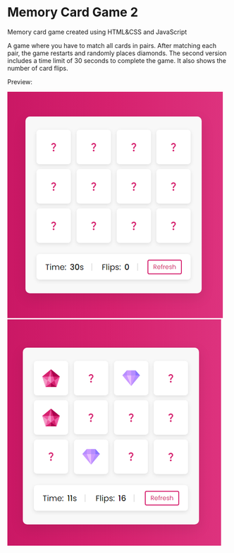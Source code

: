 # Memory Card Game 2

Memory card game created using HTML&CSS and JavaScript

A game where you have to match all cards in pairs. After matching each pair, the game restarts and randomly places diamonds.
The second version includes a time limit of 30 seconds to complete the game. It also shows the number of card flips.

Preview:

<img src="https://github.com/natzxn/Memory-card-game-2/blob/main/images/preview1.PNG">

<img src="https://github.com/natzxn/Memory-card-game-2/blob/main/images/preview2.PNG">


